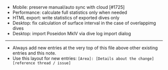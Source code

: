 - Mobile: preserve manual/auto sync with cloud [#1725]
- Performance: calculate full statistics only when needed
- HTML export: write statistics of exported dives only
- Desktop: fix calculation of surface interval in the case of overlappimg dives
- Desktop: import Poseidon MkIV via dive log import dialog
---
* Always add new entries at the very top of this file above other existing entries and this note.
* Use this layout for new entries: `[Area]: [Details about the change] [reference thread / issue]`
